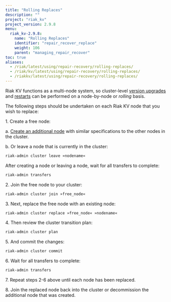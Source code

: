 ```yaml
---
title: "Rolling Replaces"
description: ""
project: "riak_kv"
project_version: 2.9.8
menu:
  riak_kv-2.9.8:
    name: "Rolling Replaces"
    identifier: "repair_recover_replace"
    weight: 106
    parent: "managing_repair_recover"
toc: true
aliases:
  - /riak/latest/using/repair-recovery/rolling-replaces/
  - /riak/kv/latest/using/repair-recovery/rolling-replaces/
  - /riakkv/latest/using/repair-recovery/rolling-replaces/
---
```


[upgrade]: {{<baseurl>}}riak/kv/2.9.8/setup/upgrading/cluster/
[rolling restarts]: {{<baseurl>}}riak/kv/2.9.8/using/repair-recovery/rolling-restart/
[add node]: {{<baseurl>}}riak/kv/2.9.8/using/cluster-operations/adding-removing-nodes

Riak KV functions as a multi-node system, so cluster-level [version upgrades][upgrade] and [restarts][rolling restarts] can be performed on a node-by-node or *rolling* basis.

The following steps should be undertaken on each Riak KV node that you wish to replace:

1\. Create a free node:

  a\. [Create an additional node][add node] with similar specifications to the other nodes in the cluster.

  b\. Or leave a node that is currently in the cluster:

  ```bash
  riak-admin cluster leave »nodename«
  ```

  After creating a node or leaving a node, wait for all transfers to complete:

  ```bash
  riak-admin transfers
  ```

2\. Join the free node to your cluster:

```bash
riak-admin cluster join »free_node«
```

3\. Next, replace the free node with an existing node:

```bash
riak-admin cluster replace »free_node« »nodename«
```

4\. Then review the cluster transition plan:

```bash
riak-admin cluster plan
```

5\. And commit the changes:

```bash
riak-admin cluster commit
```

6\. Wait for all transfers to complete:

```bash
riak-admin transfers
```

7\. Repeat steps 2-6 above until each node has been replaced.

8\. Join the replaced node back into the cluster or decommission the additional node that was created.




